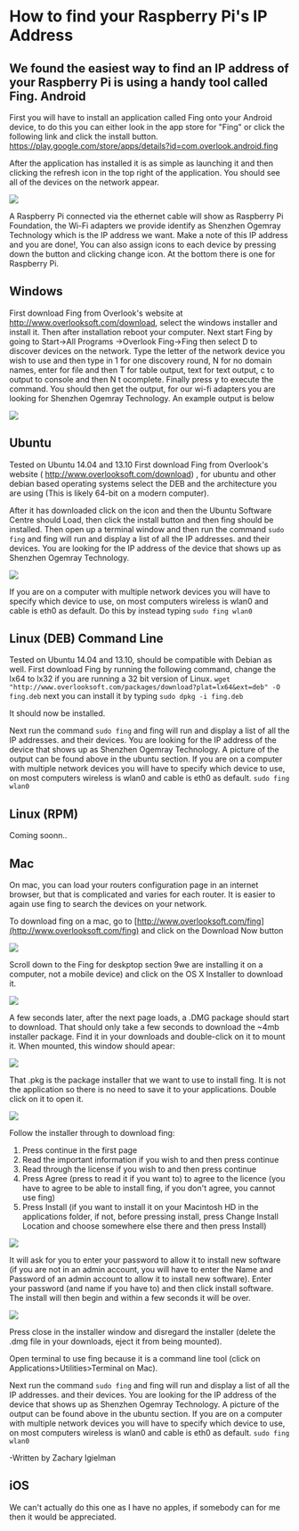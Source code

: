 How to find your Raspberry Pi's IP Address
===========
We found the easiest way to find an IP address of your Raspberry Pi is using a handy tool called Fing.
Android
-------
First you will have to install an application called Fing onto your Android device, to do this you can either look in the app store for "Fing" or click the following link and click the install button. https://play.google.com/store/apps/details?id=com.overlook.android.fing

After the application has installed it is as simple as launching it and then clicking the refresh icon in the top right of the application. You should see all of the devices on the network appear.

<img src="imageResources/fingAndroid.png"/>

A Raspberry Pi connected via the ethernet cable will show as Raspberry Pi Foundation, the Wi-Fi adapters we provide identify as Shenzhen Ogemray Technology which is the IP address we want.
Make a note of this IP address and you are done!, You can also assign icons to each device by pressing down the button and clicking change icon. At the bottom there is one for Raspberry Pi.



Windows
-------
First download Fing from Overlook's website at http://www.overlooksoft.com/download, select the windows installer and install it. Then after installation reboot your computer. 
Next start Fing by going to Start->All Programs ->Overlook Fing->Fing then select D to discover devices on the network. Type the letter of the network device you wish to use and then type in 1 for one discovery round, N for no domain names, enter for file and then T for table output, text for text output, c to output to console and then N t ocomplete. Finally press y to execute the command.
You should then get the output, for our wi-fi adapters you are looking for Shenzhen Ogemray Technology. An example output is below

<img src="imageResources/fingUbuntu.png"/>

Ubuntu 
-----
Tested on Ubuntu 14.04 and 13.10
First download Fing from Overlook's website ( http://www.overlooksoft.com/download) , for ubuntu and other debian based operating systems select the DEB and the architecture you are using (This is likely 64-bit on a modern computer).

After it has downloaded click on the icon and then the Ubuntu Software Centre should Load, then click the install button and then fing should be installed.
Then open up a terminal window and then run the command ```sudo fing``` and fing will run and display a list of all the IP addresses. and their devices. You are looking for the IP address of the device that shows up as Shenzhen Ogemray Technology.

<img src="imageResources/fingUbuntu.png"/>

If you are on a computer with multiple network devices you will have to specify which device to use, on most computers wireless is wlan0 and cable is eth0 as default. Do this by instead typing ```sudo fing wlan0``` 


Linux (DEB) Command Line 
-----
Tested on Ubuntu 14.04 and 13.10, should be compatible with Debian as well.
First download Fing by running the following command, change the lx64 to lx32 if you are running a 32 bit version of Linux.
```wget "http://www.overlooksoft.com/packages/download?plat=lx64&ext=deb" -O fing.deb```
next you can install it by typing ``` sudo dpkg -i fing.deb ```

It should now be installed.

Next run the command ```sudo fing``` and fing will run and display a list of all the IP addresses. and their devices. You are looking for the IP address of the device that shows up as Shenzhen Ogemray Technology.
A picture of the output can be found above in the ubuntu section. If you are on a computer with multiple network devices you will have to specify which device to use, on most computers wireless is wlan0 and cable is eth0 as default. ```sudo fing wlan0```

Linux (RPM)
-----
Coming soonn..

Mac
---

On mac, you can load your routers configuration page in an internet browser, but that is complicated and varies for each router. It is easier to again use fing to search the devices on your network.

To download fing on a mac, go to [http://www.overlooksoft.com/fing](http://www.overlooksoft.com/fing) and click on the Download Now button

<img src="imageResources/macipfing/1.png"/>

Scroll down to the Fing for deskptop section 9we are installing it on a computer, not a mobile device) and click on the OS X Installer to download it.

<img src="imageResources/macipfing/2.png"/>

A few seconds later, after the next page loads, a .DMG package should start to download. That should only take a few seconds to download the ~4mb installer package. Find it in your downloads and double-click on it to mount it. When mounted, this window should apear:

<img src="imageResources/macipfing/3.png"/>

That .pkg is the package installer that we want to use to install fing. It is not the application so there is no need to save it to your applications. Double click on it to open it.

<img src="imageResources/macipfing/4.png"/>

Follow the installer through to download fing:
1. Press continue in the first page
2. Read the important information if you wish to and then press continue
3. Read through the license if you wish to and then press continue
4. Press Agree (press to read it if you want to) to agree to the licence (you have to agree to be able to install fing, if you don't agree, you cannot use fing)
5. Press Install (if you want to install it on your Macintosh HD in the applications folder, if not, before pressing install, press Change Install Location and choose somewhere else there and then press Install)

<img src="imageResources/macipfing/5.png"/>

It will ask for you to enter your password to allow it to install new software (if you are not in an admin account, you will have to enter the Name and Password of an admin account to allow it to install new software). Enter your password (and name if you have to) and then click install software. The install will then begin and within a few seconds it will be over.

<img src="imageResources/macipfing/6.png"/>

Press close in the installer window and disregard the installer (delete the .dmg file in your downloads, eject it from being mounted). 

Open terminal to use fing because it is a command line tool (click on Applications>Utilities>Terminal on Mac).

Next run the command ```sudo fing``` and fing will run and display a list of all the IP addresses. and their devices. You are looking for the IP address of the device that shows up as Shenzhen Ogemray Technology.
A picture of the output can be found above in the ubuntu section. If you are on a computer with multiple network devices you will have to specify which device to use, on most computers wireless is wlan0 and cable is eth0 as default. ```sudo fing wlan0```

-Written by Zachary Igielman

iOS
---
We can't actually do this one as I have no apples, if somebody can for me then it would be appreciated.

